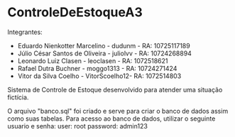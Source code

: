 # ControleDeEstoqueA3

Integrantes: 
- Eduardo Nienkotter Marcelino - dudunm - RA: 10725117189
- Júlio César Santos de Oliveira - juliolvv - RA: 10724268894
- Leonardo Luiz Clasen - leoclasen - RA: 1072518621
- Rafael Dutra Buchner - moggo1313 - RA: 10724271424
- Vitor da Silva Coelho - VitorScoelho12- RA: 1072514803

Sistema de Controle de Estoque desenvolvido para atender uma situação fictícia.

O arquivo "banco.sql" foi criado e serve para criar o banco de dados assim como suas tabelas.
Para acesso ao banco de dados, utilizar o seguinte usuario e senha:
user: root
password: admin123
